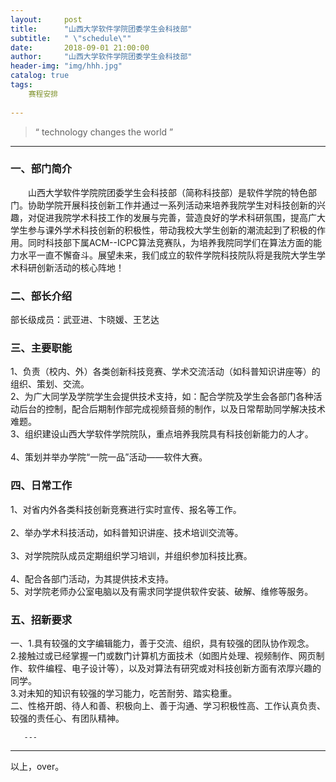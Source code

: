 ```yaml
---
layout:     post
title:      "山西大学软件学院团委学生会科技部"
subtitle:   " \"schedule\""
date:       2018-09-01 21:00:00
author:     "山西大学软件学院团委学生会科技部"
header-img: "img/hhh.jpg"
catalog: true
tags:
    赛程安排
    
---
```


> “ technology changes the world ”

---  

### 一、部门简介
&emsp;&emsp;山西大学软件学院院团委学生会科技部（简称科技部）是软件学院的特色部门。协助学院开展科技创新工作并通过一系列活动来培养我院学生对科技创新的兴趣，对促进我院学术科技工作的发展与完善，营造良好的学术科研氛围，提高广大学生参与课外学术科技创新的积极性，带动我校大学生创新的潮流起到了积极的作用。同时科技部下属ACM--ICPC算法竞赛队，为培养我院同学们在算法方面的能力水平一直不懈奋斗。展望未来，我们成立的软件学院科技院队将是我院大学生学术科研创新活动的核心阵地！

### 二、部长介绍
  部长级成员：武亚进、卞晓媛、王艺达

### 三、主要职能
1、负责（校内、外）各类创新科技竞赛、学术交流活动（如科普知识讲座等）的组织、策划、交流。 <br />2、为广大同学及学院学生会提供技术支持，如：配合学院及学生会各部门各种活动后台的控制，配合后期制作部完成视频音频的制作，以及日常帮助同学解决技术难题。<br /> 3、组织建设山西大学软件学院院队，重点培养我院具有科技创新能力的人才。<br />   
4、策划并举办学院“一院一品”活动——软件大赛。   


### 四、日常工作
1、对省内外各类科技创新竞赛进行实时宣传、报名等工作。<br />   
2、举办学术科技活动，如科普知识讲座、技术培训交流等。<br />  
3、对学院院队成员定期组织学习培训，并组织参加科技比赛。<br />   
4、配合各部门活动，为其提供技术支持。<br />
5、对学院老师办公室电脑以及有需求同学提供软件安装、破解、维修等服务。<br />

### 五、招新要求
一、1.具有较强的文字编辑能力，善于交流、组织，具有较强的团队协作观念。<br />
   2.接触过或已经掌握一门或数门计算机方面技术（如图片处理、视频制作、网页制作、软件编程、电子设计等），以及对算法有研究或对科技创新方面有浓厚兴趣的同学。<br />
   3.对未知的知识有较强的学习能力，吃苦耐劳、踏实稳重。<br />
二、性格开朗、待人和善、积极向上、善于沟通、学习积极性高、工作认真负责、较强的责任心、有团队精神。<br />



       ---

----

  以上，over。

<!-- UY BEGIN -->
<div id="uyan_frame"></div>
<script type="text/javascript" src="http://v2.uyan.cc/code/uyan.js?uid=2147089"></script>
<!-- UY END -->



